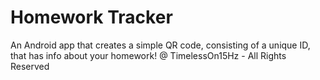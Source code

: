 # Homework Tracker
An Android app that creates a simple QR code, consisting of a unique ID, that has info about your homework! @ TimelessOn15Hz - All Rights Reserved
